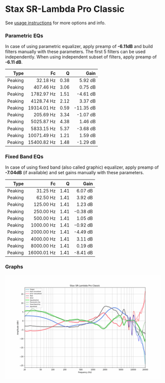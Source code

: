 # Stax SR-Lambda Pro Classic
See [usage instructions](https://github.com/jaakkopasanen/AutoEq#usage) for more options and info.

### Parametric EQs
In case of using parametric equalizer, apply preamp of **-6.11dB** and build filters manually
with these parameters. The first 5 filters can be used independently.
When using independent subset of filters, apply preamp of **-6.11 dB**.

| Type    | Fc          |    Q | Gain      |
|--------:|------------:|-----:|----------:|
| Peaking | 32.18 Hz    | 0.38 | 5.92 dB   |
| Peaking | 407.46 Hz   | 3.06 | 0.75 dB   |
| Peaking | 1782.97 Hz  | 1.51 | -4.61 dB  |
| Peaking | 4128.74 Hz  | 2.12 | 3.37 dB   |
| Peaking | 19314.01 Hz | 0.59 | -11.35 dB |
| Peaking | 205.69 Hz   | 3.34 | -1.07 dB  |
| Peaking | 5025.87 Hz  | 4.38 | 1.46 dB   |
| Peaking | 5833.15 Hz  | 5.37 | -3.68 dB  |
| Peaking | 10071.49 Hz | 1.21 | 1.59 dB   |
| Peaking | 15400.82 Hz | 1.48 | -1.29 dB  |

### Fixed Band EQs
In case of using fixed band (also called graphic) equalizer, apply preamp of **-7.04dB**
(if available) and set gains manually with these parameters.

| Type    | Fc          |    Q | Gain     |
|--------:|------------:|-----:|---------:|
| Peaking | 31.25 Hz    | 1.41 | 6.07 dB  |
| Peaking | 62.50 Hz    | 1.41 | 3.92 dB  |
| Peaking | 125.00 Hz   | 1.41 | 1.23 dB  |
| Peaking | 250.00 Hz   | 1.41 | -0.38 dB |
| Peaking | 500.00 Hz   | 1.41 | 1.05 dB  |
| Peaking | 1000.00 Hz  | 1.41 | -0.92 dB |
| Peaking | 2000.00 Hz  | 1.41 | -4.49 dB |
| Peaking | 4000.00 Hz  | 1.41 | 3.11 dB  |
| Peaking | 8000.00 Hz  | 1.41 | 0.19 dB  |
| Peaking | 16000.01 Hz | 1.41 | -8.41 dB |

### Graphs
![](./Stax%20SR-Lambda%20Pro%20Classic.png)